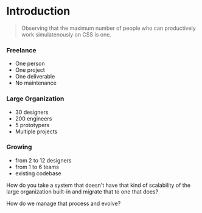 # Introduction

> Observing that the maximum number of people who can productively work simulatenously on CSS is one.

### Freelance
- One person
- One project
- One deliverable
- No maintenance

### Large Organization
- 30 designers
- 200 engineers
- 5 prototypers
- Multiple projects

### Growing
- from 2 to 12 designers
- from 1 to 6 teams
- existing codebase

How do you take a system that doesn't have that kind of scalability of the large organization built-in and migrate that to one that does?

How do we manage that process and evolve?